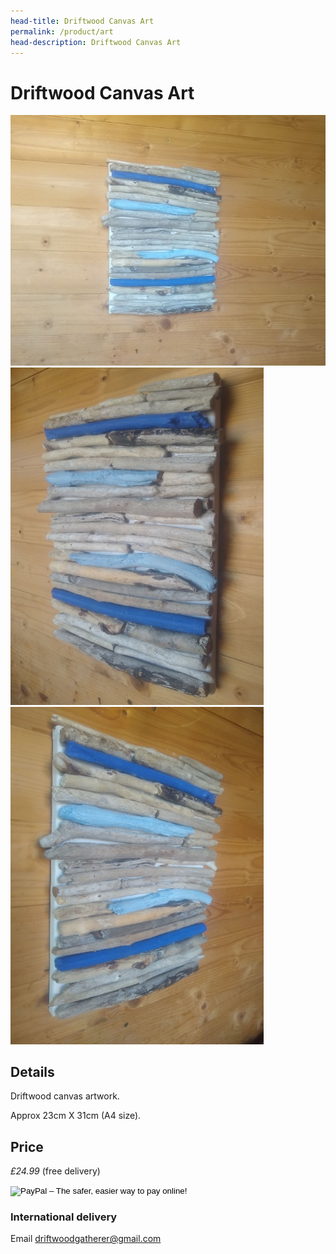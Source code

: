 ```yaml
---
head-title: Driftwood Canvas Art
permalink: /product/art
head-description: Driftwood Canvas Art
---
```


# Driftwood Canvas Art

<div class="row">
  <div class="column">
    <img src="/assets/images/art1-680.jpg"
alt="Driftwood Artwork"/>
  </div> 
<div class="column">
 <img src="/assets/images/art2-L.jpg"
alt="Driftwood Painting"
/>
</div> 
<div class="column">
    <img src="/assets/images/art3-L.jpg"
alt="Driftwood for your home" />
 </div> 
<div class="column">
  
  </div>
 </div>


## Details
Driftwood canvas artwork. 

Approx 23cm X 31cm (A4 size).

 

## Price

_£24.99_ (free delivery)

<form target="paypal" action="https://www.paypal.com/cgi-bin/webscr" method="post">
<input type="hidden" name="cmd" value="_s-xclick">
<input type="hidden" name="hosted_button_id" value="9Z57EQSHA3BMU">
<input type="image" src="https://www.paypalobjects.com/en_GB/i/btn/btn_cart_LG.gif" border="0" name="submit" alt="PayPal – The safer, easier way to pay online!">
<img alt="" border="0" src="https://www.paypalobjects.com/en_GB/i/scr/pixel.gif" width="1" height="1">
</form>




### International delivery
Email driftwoodgatherer@gmail.com
